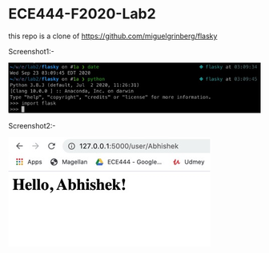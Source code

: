 # ECE444-F2020-Lab2

this repo is a clone of https://github.com/miguelgrinberg/flasky

Screenshot1:-

![Screenshot1](Screenshot1.jpeg)

Screenshot2:-

![Screenshot2](Screenshot2.jpeg)
